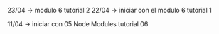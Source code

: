 23/04 -> modulo 6 tutorial 2
22/04 -> iniciar con el modulo 6 tutorial 1

11/04 -> iniciar con 05 Node Modules tutorial 06